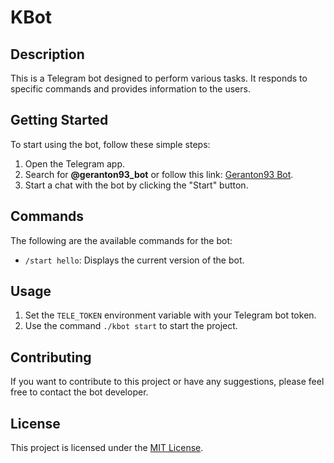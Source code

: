 # KBot

## Description
This is a Telegram bot designed to perform various tasks. It responds to specific commands and provides information to the users.

## Getting Started
To start using the bot, follow these simple steps:
1. Open the Telegram app.
2. Search for **@geranton93_bot** or follow this link: [Geranton93 Bot](https://t.me/geranton93_bot).
3. Start a chat with the bot by clicking the "Start" button.

## Commands
The following are the available commands for the bot:
- `/start hello`: Displays the current version of the bot.

## Usage
1. Set the `TELE_TOKEN` environment variable with your Telegram bot token.
2. Use the command `./kbot start` to start the project.

## Contributing
If you want to contribute to this project or have any suggestions, please feel free to contact the bot developer.

## License
This project is licensed under the [MIT License](https://opensource.org/licenses/MIT).
